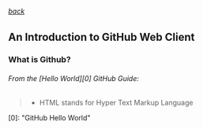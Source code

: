 ###### [back](../../README.md)
An Introduction to GitHub Web Client
-------------
### What is Github?
###### From the [Hello World][0] GitHub Guide:

> * HTML stands for Hyper Text Markup Language

[0]:  "GitHub Hello World"
